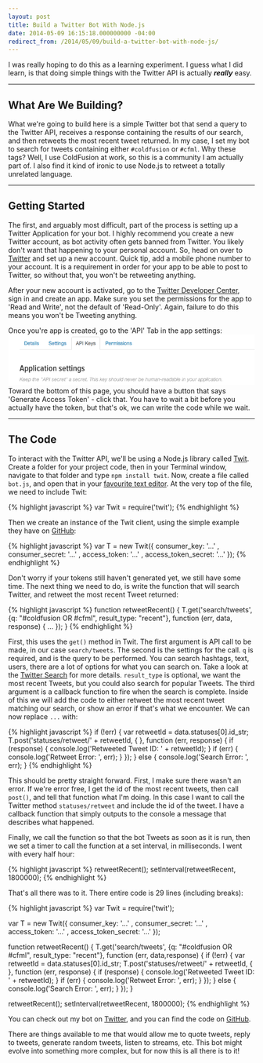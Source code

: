 ```yaml
---
layout: post
title: Build a Twitter Bot With Node.js
date: 2014-05-09 16:15:18.000000000 -04:00
redirect_from: /2014/05/09/build-a-twitter-bot-with-node-js/
---
```

I was really hoping to do this as a learning experiment. I guess what I did learn, is that doing simple things with the Twitter API is actually ***really*** easy.
___

## What Are We Building?
What we're going to build here is a simple Twitter bot that send a query to the Twitter API, receives a response containing the results of our search, and then retweets the most recent tweet returned. In my case, I set my bot to search for tweets containing either `#coldfusion` or `#cfml`. Why these tags? Well, I use ColdFusion at work, so this is a community I am actually part of. I also find it kind of ironic to use Node.js to retweet a totally unrelated language.

___

## Getting Started
The first, and arguably most difficult, part of the process is setting up a Twitter Application for your bot. I highly recommend you create a new Twitter account, as bot activity often gets banned from Twitter. You likely don't want that happening to your personal account. So, head on over to [Twitter](https://twitter.com/) and set up a new account. Quick tip, add a mobile phone number to your account. It is a requirement in order for your app to be able to post to Twitter, so without that, you won't be retweeting anything.

After your new account is activated, go to the [Twitter Developer Center](https://dev.twitter.com/), sign in and create an app. Make sure you set the permissions for the app to 'Read and Write', not the default of 'Read-Only'. Again, failure to do this means you won't be Tweeting anything.

Once you're app is created, go to the 'API' Tab in the app settings:
![API Tab](/content/images/blog/2014/May/Screen-Shot-2014-05-09-at-11-11-01-AM.png)
Toward the bottom of this page, you should have a button that says 'Generate Access Token' - click that. You have to wait a bit before you actually have the token, but that's ok, we can write the code while we wait.

___

## The Code
To interact with the Twitter API, we'll be using a Node.js library called [Twit](https://github.com/ttezel/twit"target="_blank). Create a folder for your project code, then in your Terminal window, navigate to that folder and type `npm install twit`. Now, create a file called `bot.js`, and open that in your [favourite text editor](http://www.sublimetext.com"target="_blank). At the very top of the file, we need to include Twit:

{% highlight javascript %}
var Twit = require('twit');
{% endhighlight %}

Then we create an instance of the Twit client, using the simple example they have on [GitHub](https://github.com/ttezel/twit"target="_blank):

{% highlight javascript %}
var T = new Twit({
	consumer_key: '...'
	, consumer_secret: '...'
	, access_token: '...'
	, access_token_secret: '...'
});
{% endhighlight %}

Don't worry if your tokens still haven't generated yet, we still have some time. The next thing we need to do, is write the function that will search Twitter, and retweet the most recent Tweet returned:

{% highlight javascript %}
function retweetRecent() {
	T.get('search/tweets', {q: "#coldfusion OR #cfml", result_type: "recent"}, function (err, data, response) {
		...
	});
}
{% endhighlight %}


First, this uses the `get()` method in Twit. The first argument is API call to be made, in our case `search/tweets`. The second is the settings for the call. `q` is required, and is the query to be performed. You can search hashtags, text, users, there are a lot of options for what you can search on. Take a look at the [Twitter Search](https://twitter.com/search-home) for more details. `result_type` is optional, we want the most recent Tweets, but you could also search for popular Tweets. The third argument is a callback function to fire when the search is complete. Inside of this we will add the code to either retweet the most recent tweet matching our search, or show an error if that's what we encounter. We can now replace `...` with:

{% highlight javascript %}
if (!err) {
	var retweetId = data.statuses[0].id_str;
	T.post('statuses/retweet/' + retweetId, { }, function (err, response) {
		if (response) {
			console.log('Retweeted Tweet ID: ' + retweetId);
		}
		if (err) {
			console.log('Retweet Error: ', err);
		}
	});
} else {
	console.log('Search Error: ', err);
}
{% endhighlight %}

This should be pretty straight forward. First, I make sure there wasn't an error. If we're error free, I get the id of the most recent tweets, then call `post()`, and tell that function what I'm doing. In this case I want to call the Twitter method `statuses/retweet` and include the id of the tweet. I have a callback function that simply outputs to the console a message that describes what happened.

Finally, we call the function so that the bot Tweets as soon as it is run, then we set a timer to call the function at a set interval, in milliseconds. I went with every half hour:

{% highlight javascript %}
retweetRecent();
setInterval(retweetRecent, 1800000);
{% endhighlight %}

That's all there was to it. There entire code is 29 lines (including breaks):

{% highlight javascript %}
var Twit = require('twit');

var T = new Twit({
	consumer_key: '...'
	, consumer_secret: '...'
	, access_token: '...'
	, access_token_secret: '...'
});

function retweetRecent() {
	T.get('search/tweets', {q: "#coldfusion OR #cfml", result_type: "recent"}, function (err, data,response) {
		if (!err) {
			var retweetId = data.statuses[0].id_str;
			T.post('statuses/retweet/' + retweetId, { }, function (err, response) {
				if (response) {
					console.log('Retweeted Tweet ID: ' + retweetId);
				}
				if (err) {
					console.log('Retweet Error: ', err);
				}
			});
		} else {
			console.log('Search Error: ', err);
		}
	});
}

retweetRecent();
setInterval(retweetRecent, 1800000);
{% endhighlight %}

You can check out my bot on [Twitter](http://twitter.com/CFMLBot"target="_blank), and you can find the code on [GitHub](https://github.com/MarkRabey/node-twitter-bot"target="_blank).

There are things available to me that would allow me to quote tweets, reply to tweets, generate random tweets, listen to streams, etc. This bot might evolve into something more complex, but for now this is all there is to it!
